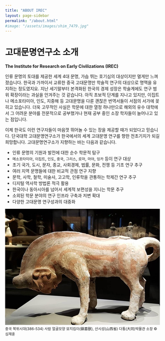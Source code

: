 ```yaml
---
title: "ABOUT IREC"
layout: page-sidebar
permalink: "/about.html"
#image: "/assets/images/shim_7479.jpg"
---
```


고대문명연구소 소개
====

__The Institute for Research on Early Civilizations (IREC)__

인류 문명의 토대를 제공한 세계 4대 문명, 가슴 뛰는 호기심의 대상이지만 멀게만 느껴졌습니다. 한국과 가까이서 교류한 중국 고대문명만 학술적 연구의 대상으로 명맥을 유지하는 정도였지요. 지난 세기말부터 본격화된 한국의 경제 성장은 학술계에도 연구 범위 확장이라는 과실을 안겨주는 것 같습니다. 아직 초보적 단계를 지나고 있지만, 이집트나 메소포타미아, 인도, 지중해 등 고대문명을 다룬 괜찮은 번역서들이 서점의 서가에 꽂히고 있습니다. 더욱 고무적인 사실은 학문에 대한 열정 하나만으로 해외의 유수 대학에서 그 어려운 분야를 전문적으로 공부했거나 현재 공부 중인 소장 학자들이 늘어나고 있는 점입니다.

이제 한국도 이런 연구자들이 마음껏 뛰어놀 수 있는 장을 제공할 때가 되었다고 믿습니다. 단국대학 고대문명연구소가 한국에서의 세계 고대문명 연구를 향한 전초기지가 되길 희망합니다. 고대문명연구소가 지향하는 바는 다음과 같습니다.

* 인류 문명의 기원과 발전에 대한 순수 학문적 탐구
* `메소포타미아`, `이집트`, `인도`, `중국`, `그리스`, `로마`, `마야`, `잉카` 등이 연구 대상
* 초기 국가, 도시, 문자, 종교, 사회경제, 법률, 문화, 전쟁 등 기초 연구 추구
* 여러 지역 문명들에 대한 비교적 관점 연구 지향
* 문학, 사학, 철학, 미술사, 고고학, 인류학을 관통하는 학제간 연구 추구
* 디지털 역사학 방법론 적극 활용
* 한국이나 동아시아를 넘어서 세계적 보편성을 지니는 학문 추구
* 소외된 학문 분야의 연구 인프라 구축과 저변 확대
* 다양한 고대문명 연구성과의 대중화 


<p>
<img src="/assets/images/shim_7479.jpg">
<small>중국 북위시대(386-534) 사람 얼굴모양 묘지킴이(鎭墓獸), 산시성(山西省) 다통(大同)박물관 소장 &#169;심재훈</small>
</p>
